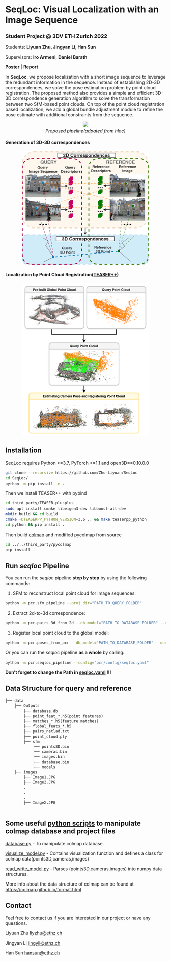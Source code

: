 # SeqLoc: Visual Localization with an Image Sequence
### ****Student Project @ 3DV ETH Zurich 2022****

Students: **Liyuan Zhu, Jingyan Li, Han Sun**

Supervisors: **Iro Armeni**, **Daniel Barath**

**[Poster](https://github.com/Zhu-Liyuan/SeqLoc/blob/main/doc/poster.pdf)** | **Report**

In **SeqLoc**, we propose localization with a short image sequence to leverage the redundant information in the sequence. Instead of establishing 2D-3D correspondences, we solve the pose estimation problem by point cloud registration. The proposed method also provides a simple and efficient 3D-3D correspondence generation algorithm to solve the transformation between two SfM-based point clouds. On top of the point cloud registration based localization, we add a global bundle adjustment module to refine the pose estimate with additional constraints from the sequence.


<!-- ## Proposed pipeline(adpated from [hloc](https://github.com/cvg/Hierarchical-Localization)) -->

<p align="center">
  <img src="https://github.com/Zhu-Liyuan/SeqLoc/blob/zly/doc/poster1.png" width="750"/>
  <br ><em>Proposed pipeline(adpated from hloc)</em>
</p>

#### Generation of 3D-3D correspondences
<p align="center">
  <img src="https://github.com/Zhu-Liyuan/SeqLoc/blob/zly/doc/poster2.png" width="400"/>
</p>


#### Localization by Point Cloud Registration([TEASER++](https://github.com/MIT-SPARK/TEASER-plusplus))
<p align="center">
  <img src="https://github.com/Zhu-Liyuan/SeqLoc/blob/zly/doc/poster3.png" width="400"/>
</p>

## Installation
SeqLoc requires Python >=3.7, PyTorch >=1.1 and open3D==0.10.0.0

```bash
git clone --recursive https://github.com/Zhu-Liyuan/SeqLoc
cd SeqLoc/
python -m pip install -e .
```

Then we install TEASER++ with pybind
```bash
cd third_party/TEASER-plusplus
sudo apt install cmake libeigen3-dev libboost-all-dev
mkdir build && cd build
cmake -DTEASERPP_PYTHON_VERSION=3.6 .. && make teaserpp_python
cd python && pip install .
```
Then build [colmap](https://github.com/colmap/colmap) and modified pycolmap from source
```bash
cd ../../third_party/pycolmap
pip install .
```

## Run **_seqloc_** Pipeline

You can run the _seqloc_ pipeline **step by step** by using the following commands:

1. SFM to reconstruct local point cloud for image sequences: 
```bash
python -m pcr.sfm_pipeline --proj_dir="PATH_TO_QUERY_FOLDER"
```

2. Extract 2d-to-3d correspondence: 
```bash
python -m pcr.pairs_3d_from_2d --db_model="PATH_TO_DATABASE_FOLDER" --query_model="PATH_TO_QUERY_FOLDER"
```


3. Register local point cloud to the global model: 
```bash
python -m pcr.poses_from_pcr --db_model="PATH_TO_DATABASE_FOLDER" --query_model="PATH_TO_QUERY_FOLDER"
```

Or you can run the _seqloc_ pipeline **as a whole** by calling:
```bash
python -m pcr.seqloc_pipeline --config="pcr/config/seqloc.yaml"
```
**Don't forget to change the Path in [seqloc.yaml](https://github.com/Zhu-Liyuan/SeqLoc/blob/zly/pcr/config/seqloc.yaml) !!!**

## Data Structure for query and reference

```Shell
├── data
    ├── Outputs
        ├── database.db
        ├── point_feat_*.h5(point features)
        ├── matches_*.h5(feature matches)
        ├── flobal_feats_*.h5
        ├── pairs_netlad.txt
        ├── point_cloud.ply
        ├── sfm
            ├── points3D.bin
            ├── cameras.bin
            ├── images.bin
            ├── database.bin
            ├── models
    ├── images
        ├── Image1.JPG
        ├── Image2.JPG
        .
        .
        .
        ├── ImageX.JPG
        
```

## Some useful [python scripts](https://github.com/colmap/colmap/tree/dev/scripts/python)  to manipulate colmap database and project files 
[database.py](https://github.com/colmap/colmap/blob/dev/scripts/python/database.py) - To manipulate colmap database. 

[visualize_model.py](https://github.com/colmap/colmap/blob/dev/scripts/python/visualize_model.py) - Contains visualization function and defines a class for colmap data(points3D,cameras,images) 

[read_write_model.py](https://github.com/Zhu-Liyuan/3DV/blob/master/hloc/utils/read_write_model.py) - Parses (points3D,cameras,images) into numpy data structures.

More info about the data structure of colmap can be found at https://colmap.github.io/format.html

## Contact
Feel free to contact us if you are interested in our project or have any questions.

Liyuan Zhu liyzhu@ethz.ch

Jingyan Li jingyli@ethz.ch

Han Sun hansun@ethz.ch

